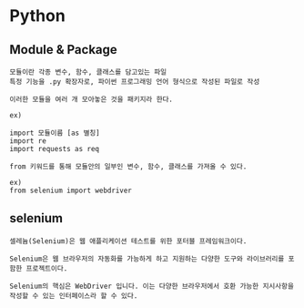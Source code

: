 # Python

## Module & Package

    모듈이란 각종 변수, 함수, 클래스를 담고있는 파일
    특정 기능을 .py 확장자로, 파이썬 프로그래밍 언어 형식으로 작성된 파일로 작성

    이러한 모듈을 여러 개 모아놓은 것을 패키지라 한다.

    ex)

    import 모듈이름 [as 별칭]
    import re
    import requests as req
    
    from 키워드를 통해 모듈안의 일부인 변수, 함수, 클래스를 가져올 수 있다.

    ex)
    from selenium import webdriver

## selenium

    셀레늄(Selenium)은 웹 애플리케이션 테스트를 위한 포터블 프레임워크이다.

    Selenium은 웹 브라우저의 자동화를 가능하게 하고 지원하는 다양한 도구와 라이브러리를 포함한 프로젝트이다.

    Selenium의 핵심은 WebDriver 입니다. 이는 다양한 브라우저에서 호환 가능한 지시사항을 작성할 수 있는 인터페이스라 할 수 있다. 
